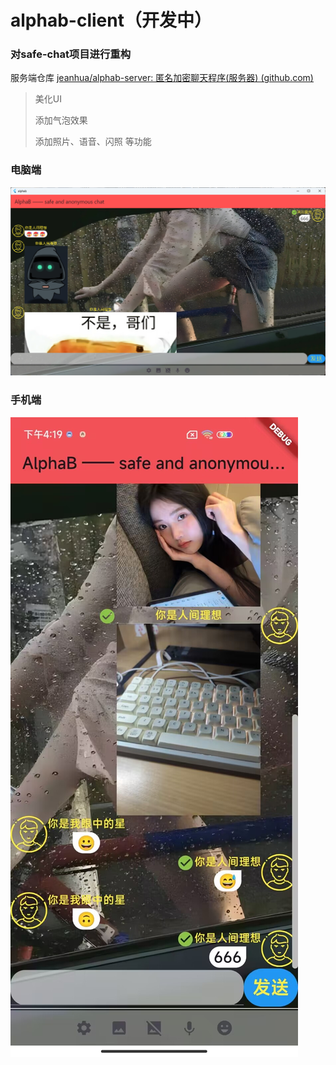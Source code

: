 # alphab-client（开发中）

### 对safe-chat项目进行重构

服务端仓库 [jeanhua/alphab-server: 匿名加密聊天程序(服务器) (github.com)](https://github.com/jeanhua/alphab-server)

> 美化UI
>
> 添加气泡效果
>
> 添加照片、语音、闪照 等功能

### 电脑端

![image](1.png)

### 手机端

![](2.jpg)
